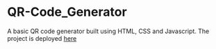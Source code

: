 # QR-Code_Generator
A basic QR code generator built using HTML, CSS and Javascript.
The project is deployed [here](https://basic-qrcode-generator.netlify.app/)
